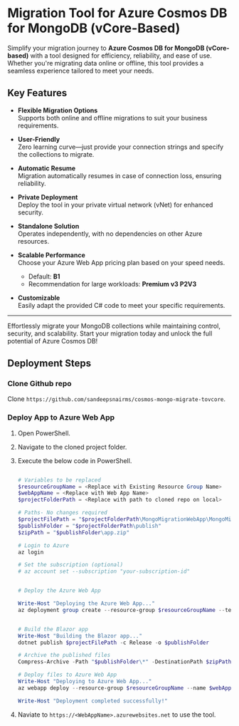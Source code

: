# Migration Tool for Azure Cosmos DB for MongoDB (vCore-Based)

Simplify your migration journey to **Azure Cosmos DB for MongoDB (vCore-based)** with a tool designed for efficiency, reliability, and ease of use. Whether you're migrating data online or offline, this tool provides a seamless experience tailored to meet your needs.

## Key Features

- **Flexible Migration Options**  
  Supports both online and offline migrations to suit your business requirements.

- **User-Friendly**  
  Zero learning curve—just provide your connection strings and specify the collections to migrate.

- **Automatic Resume**  
  Migration automatically resumes in case of connection loss, ensuring reliability.

- **Private Deployment**  
  Deploy the tool in your private virtual network (vNet) for enhanced security.

- **Standalone Solution**  
  Operates independently, with no dependencies on other Azure resources.

- **Scalable Performance**  
  Choose your Azure Web App pricing plan based on your speed needs.  
  - Default: **B1**  
  - Recommendation for large workloads: **Premium v3 P2V3**

- **Customizable**  
  Easily adapt the provided C# code to meet your specific requirements.

---

Effortlessly migrate your MongoDB collections while maintaining control, security, and scalability. Start your migration today and unlock the full potential of Azure Cosmos DB!


## Deployment Steps

### Clone Github repo

Clone `https://github.com/sandeepsnairms/cosmos-mongo-migrate-tovcore`.

### Deploy App to Azure Web App

1. Open PowerShell.
2. Navigate to the cloned project folder.
3. Execute the below code in PowerShell.

	```Powershell

	# Variables to be replaced
	$resourceGroupName = <Replace with Existing Resource Group Name>
	$webAppName = <Replace with Web App Name>
	$projectFolderPath = <Replace with path to cloned repo on local>

	# Paths- No changes required
	$projectFilePath = "$projectFolderPath\MongoMigrationWebApp\MongoMigrationWebApp.csproj"
	$publishFolder = "$projectFolderPath\publish"
	$zipPath = "$publishFolder\app.zip"

	# Login to Azure
	az login

	# Set the subscription (optional)
	# az account set --subscription "your-subscription-id"


	# Deploy the Azure Web App
	
	Write-Host "Deploying the Azure Web App..."
	az deployment group create --resource-group $resourceGroupName --template-file main.bicep --parameters location=WestUs3 webAppName=$webAppName


	# Build the Blazor app
	Write-Host "Building the Blazor app..."
	dotnet publish $projectFilePath -c Release -o $publishFolder

	# Archive the published files
	Compress-Archive -Path "$publishFolder\*" -DestinationPath $zipPath -Update

	# Deploy files to Azure Web App
	Write-Host "Deploying to Azure Web App..."
	az webapp deploy --resource-group $resourceGroupName --name $webAppName --src-path $zipPath --type zip

	Write-Host "Deployment completed successfully!"
	```

4. Naviate to `https://<WebAppName>.azurewebsites.net` to use the tool.